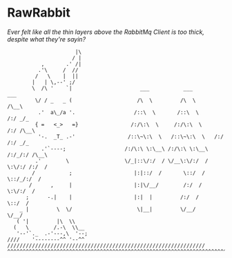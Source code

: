 # RawRabbit

_Ever felt like all the thin layers above the RabbitMq Client is too thick, despite what they're sayin?_

                          |\    
                         / |    
               ,       .' /|    
              .'\     /  //     
             /   \    |  ||     
            |   | \,--' ;/      
            \  /\ '    `|                      ___           ___           ___        
             \/ / _   _ (                     /\  \         /\  \         /\__\       
              .'  a\_/a '.                   /::\  \       /::\  \       /:/ _/_      
             { =   <_>   =}                 /:/\:\  \     /:/\:\  \     /:/ /\__\     
              '-.  _T_ .-'                 /::\~\:\  \   /::\~\:\  \   /:/ /:/ _/_    
               .'`----;                   /:/\:\ \:\__\ /:/\:\ \:\__\ /:/_/:/ /\__\   
             .'        \                  \/_|::\/:/  / \/__\:\/:/  / \:\/:/ /:/  /   
            /           ;                    |:|::/  /       \::/  /   \::/_/:/  /    
           /      ,     |                    |:|\/__/        /:/  /     \:\/:/  /     
          ;      -.|    |                    |:|  |         /:/  /       \::/  /      
        _ |         \  \/                     \|__|         \/__/         \/__/       
       ( '|         |\  \\      
      (   \        /.-\  \\__   
       '--'`._  .-'---,\  '--;  
    ////    '--------^^ '--^^   ////////////////////////////////////////////////////////////////
    ^^^^^^^^^^^^^^^^^^^^^^^^^^^^^^^^^^^^^^^^^^^^^^^^^^^^^^^^^^^^^^^^^^^^^^^^^^^^^^^^^^^^^^^^^^^^










